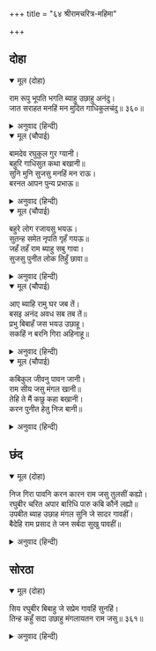 +++
title = "६४ श्रीरामचरित्र-महिमा"

+++


## दोहा


<details open><summary>मूल (दोहा)</summary>

राम रूपु भूपति भगति ब्याहु उछाहु अनंदु।  
जात सराहत मनहिं मन मुदित गाधिकुलचंदु॥ ३६०॥
</details>

<details><summary>अनुवाद (हिन्दी)</summary>

गाधिकुलातील चंद्रमा विश्वामित्र मोठॺा आनंदाने श्रीरामचंद्रांचे रूप-लावण्य, राजा दशरथांची भक्ती, चारी भावांचा विवाह आणि सर्वांचा आनंद-उत्साह यांची मनातल्या मनात वाखाणणी करीत जात होते.॥ ३६०॥
</details>

<details open><summary>मूल (चौपाई)</summary>

बामदेव रघुकुल गुर ग्यानी।  
बहुरि गाधिसुत कथा बखानी॥  
सुनि मुनि सुजसु मनहिं मन राऊ।  
बरनत आपन पुन्य प्रभाऊ॥
</details>

<details><summary>अनुवाद (हिन्दी)</summary>

वामदेव आणि रघुकुलाचे गुरू ज्ञानी वसिष्ठ हे पुन्हा एकदा विश्वामित्रांची कथा वर्णन करून सांगू लागले. मुनींचे सुयश ऐकून त्यांची कृपा लाभल्यामुळे राजांना मनोमन आपल्या पुण्याईचा प्रभाव जाणवला.॥ १॥
</details>

<details open><summary>मूल (चौपाई)</summary>

बहुरे लोग रजायसु भयऊ।  
सुतन्ह समेत नृपति गृहँ गयऊ॥  
जहँ तहँ राम ब्याहु सबु गावा।  
सुजसु पुनीत लोक तिहुँ छावा॥
</details>

<details><summary>अनुवाद (हिन्दी)</summary>

आज्ञा झाल्यावर सर्व लोक परतले. राजा दशरथसुद्धा पुत्रांसह राजमहालात परतले. जिकडे-तिकडे सर्वजण श्रीरामचंद्रांच्या विवाहाची गाथा गात होते. श्रीरामचंद्रांची पवित्र सुकीर्ती त्रैलोक्यात पसरली.॥ २॥
</details>

<details open><summary>मूल (चौपाई)</summary>

आए ब्याहि रामु घर जब तें।  
बसइ अनंद अवध सब तब तें॥  
प्रभु बिबाहँ जस भयउ उछाहू।  
सकहिं न बरनि गिरा अहिनाहू॥
</details>

<details><summary>अनुवाद (हिन्दी)</summary>

श्रीरामचंद्र विवाह करून घरी आल्यापासून सर्व प्रकारचा आनंद अयोध्ये-मध्ये येऊन निवास करत होता. प्रभू रामांच्या विवाहामध्ये जसा आनंद व उत्साह उसळला होता, त्याचे सरस्वती व सर्पराज शेष हे सुद्धा वर्णन करू शकणार नाहीत.॥ ३॥
</details>

<details open><summary>मूल (चौपाई)</summary>

कबिकुल जीवनु पावन जानी।  
राम सीय जसु मंगल खानी॥  
तेहि ते मैं कछु कहा बखानी।  
करन पुनीत हेतु निज बानी॥
</details>

<details><summary>अनुवाद (हिन्दी)</summary>

श्रीरामांची कीर्ती ही कविकुलाचे जीवन पवित्र करणारी व मांगल्याची खाण समजून मी आपली वाणी पवित्र करण्यासाठी थोडीशी वर्णन करून सांगितली आहे.॥ ४॥
</details>

## छंद


<details open><summary>मूल (दोहा)</summary>

निज गिरा पावनि करन कारन राम जसु तुलसीं कह्यो।  
रघुबीर चरित अपार बारिधि पारु कबि कौनें लह्यो॥  
उपबीत ब्याह उछाह मंगल सुनि जे सादर गावहीं।  
बैदेहि राम प्रसाद ते जन सर्बदा सुखु पावहीं॥
</details>

<details><summary>अनुवाद (हिन्दी)</summary>

स्वतःची वाणी पवित्र करण्यासाठी तुलसीने श्रीरामांची कीर्ती वर्णन केली आहे. तसे पाहिले तर श्रीरघुनाथांचे चरित्र हा अपार समुद्र आहे. कोणता कवी तो पार करू शकेल? जे लोक श्रीरामांच्या मुंज व विवाह या मंगलमय उत्सवांचे वर्णन आदराने ऐकून गात रहातील, ते श्रीसीतारामांच्या कृपेने सदा सुख प्राप्त करतील.
</details>

## सोरठा


<details open><summary>मूल (दोहा)</summary>

सिय रघुबीर बिबाहु जे सप्रेम गावहिं सुनहिं।  
तिन्ह कहुँ सदा उछाहु मंगलायतन राम जसु॥ ३६१॥
</details>

<details><summary>अनुवाद (हिन्दी)</summary>

श्रीसीता व श्रीरामचंद्र यांचा विवाह-प्रसंग जे लोक प्रेमाने गातील, ऐकतील, त्यांच्याकरिता सदा उत्साह-आनंदच आहे, कारण श्रीरामचंद्रांची कीर्ती ही मांगल्याचे धाम आहे.॥ ३६१॥
</details>
